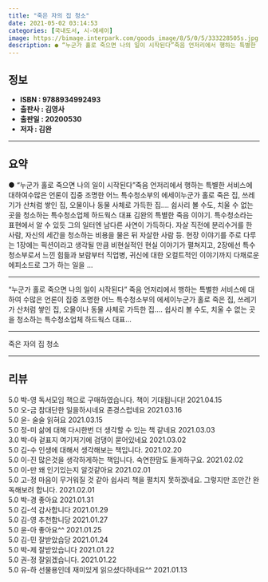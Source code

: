 ```yaml
---
title: "죽은 자의 집 청소"
date: 2021-05-02 03:14:53
categories: [국내도서, 시-에세이]
image: https://bimage.interpark.com/goods_image/8/5/0/5/333228505s.jpg
description: ● “누군가 홀로 죽으면 나의 일이 시작된다”죽음 언저리에서 행하는 특별한 서비스에 대하여수많은 언론이 집중 조명한 어느 특수청소부의 에세이누군가 홀로 죽은 집, 쓰레기가 산처럼 쌓인 집, 오물이나 동물 사체로 가득한 집…. 쉽사리 볼 수도, 치울 수 없는 곳을 청소하는 특수청소업체
---
```


## **정보**

- **ISBN : 9788934992493**
- **출판사 : 김영사**
- **출판일 : 20200530**
- **저자 : 김완**

------



## **요약**

●  “누군가 홀로 죽으면 나의 일이 시작된다”죽음 언저리에서 행하는 특별한 서비스에 대하여수많은 언론이 집중 조명한 어느 특수청소부의 에세이누군가 홀로 죽은 집, 쓰레기가 산처럼 쌓인 집, 오물이나 동물 사체로 가득한 집…. 쉽사리 볼 수도, 치울 수 없는 곳을 청소하는 특수청소업체 하드웍스 대표 김완의 특별한 죽음 이야기. 특수청소라는 표현에서 알 수 있듯 그의 일터엔 남다른 사연이 가득하다. 자살 직전에 분리수거를 한 사람, 자신의 세간을 청소하는 비용을 물은 뒤 자살한 사람 등. 현장 이야기를 주로 다루는 1장에는 픽션이라고 생각될 만큼 비현실적인 현실 이야기가 펼쳐지고, 2장에선 특수청소부로서 느낀 힘듦과 보람부터 직업병, 귀신에 대한 오컬트적인 이야기까지 다채로운 에피소드로 그가 하는 일을 ...

------

“누군가 홀로 죽으면 나의 일이 시작된다”
죽음 언저리에서 행하는 특별한 서비스에 대하여
수많은 언론이 집중 조명한 어느 특수청소부의 에세이누군가 홀로 죽은 집, 쓰레기가 산처럼 쌓인 집, 오물이나 동물 사체로 가득한 집…. 쉽사리 볼 수도, 치울 수 없는 곳을 청소하는 특수청소업체 하드웍스 대표... 

------


죽은 자의 집 청소 

------


## **리뷰** 

5.0 박-영 독서모임 책으로 구매하였습니다. 책이 기대됩니다! 2021.04.15 <br/>5.0 오-금 참대단한 일을하시네요 존경스럽네요 2021.03.16 <br/>5.0 윤- 술술 읽혀요 2021.03.15 <br/>5.0 정-미 삶에 대해 다시한번 더 생각할 수 있는 책 같네요 2021.03.03 <br/>3.0 박-아 겉표지 여기저기에 검댕이 묻어있네요 2021.03.02 <br/>5.0 김-수 인생에 대해서 생각해보는 책입니다. 2021.02.20 <br/>5.0 이-진 많은것을 생각하게하는 책입니다. 숙연한맘도 들게하구요.  2021.02.02 <br/>5.0 이-만 왜 인기있는지 알것같아요 2021.02.01 <br/>5.0 고-정 마음이 무거워질 것 같아 쉽사리 책을 펼치지 못하겠네요. 그렇지만 조만간 완독해보려 합니다.
 2021.02.01 <br/>5.0 박-경 좋아요 2021.01.31 <br/>5.0 김-석 감사합니다 2021.01.29 <br/>5.0 김-영 추천합니당 2021.01.27 <br/>5.0 윤-아 좋아요^^ 2021.01.25 <br/>5.0 김-민 잘받았습당 2021.01.24 <br/>5.0 박-제 잘받았습니다  2021.01.22 <br/>5.0 권-정 잘읽겠습니다. 2021.01.22 <br/>5.0 유-하 선물용인데 재미있게 읽으셨다하네요^^ 2021.01.13 <br/>